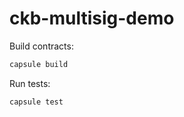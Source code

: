 # ckb-multisig-demo

Build contracts:

``` sh
capsule build
```

Run tests:

``` sh
capsule test
```
